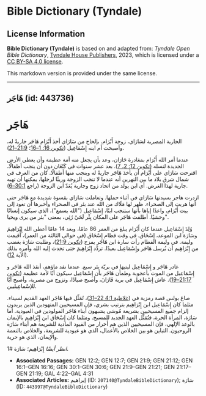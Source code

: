 # Bible Dictionary (Tyndale)

## License Information

**Bible Dictionary (Tyndale)** is based on and adapted from: _Tyndale Open Bible Dictionary_, [Tyndale House Publishers](https://tyndaleopenresources.com/), 2023, which is licensed under a [CC BY-SA 4.0 license](https://creativecommons.org/licenses/by-sa/4.0/legalcode.en).

This markdown version is provided under the same license.



--------------------------------

## هَاجَر (id: 443736)

هَاجَر
======

الجارية المصرية لسَارَاي، زوجة أَبْرَام. بإلحاح من سَارَاي أخذ أَبْرَام هَاجَر جاريةً له، وأصبحت أم ابنه إِسْمَاعِيل ([تكوين 16: 1–16](https://ref.ly/Gen16:1-Gen16:16)؛ [21:9–21](https://ref.ly/Gen21:9-Gen21:21)).

عندما أمر الله أَبْرَام بمغادرة حَارَان، وعد بأن يجعل منه أمة عظيمة وأن يعطي الأرض الجديدة لنسله ([تكوين 12: 2، 7](https://ref.ly/Gen12:2,Gen12:7)). بعد عشر سنوات في كَنْعَان دون أن ينجب أطفالًا، اقترحت سَارَاي على أَبْرَام أن يأخذ هَاجَر جاريةً له وينجب منها أطفالًا. كان من العرف في شمال شرق بلاد ما بين النهرين أنه عندما لا تنجب الزوجة وريثًا لرجلها، يمكنها أن تهبه جارية لهذا الغرض. أي ابن يولد من اتحاد زوج وجارية يُعَدّ ابن الزوجة (راجع [30:1–6](https://ref.ly/Gen30:1-Gen30:6)).

ازدرت هاجر بسيدتها سَارَاي في أثناء حملها. وتعاملت سَارَاي بقسوة شديدة مع هَاجَر حتى أنها هربت إلى الصحراء. ظهر لها مَلَاك من الله عند بئر في الصحراء وأخبرها أن تعود إلى بيت أَبْرَام، واعدًا إياها بأنها ستنجب ابنًا، إِسْمَاعِيل ("الله يسمع")، الذي سيكون إنسانًا وحشيًا. أطلقت هَاجَر على المكان بِئْر لَحَيْ رُئِي، بمعنى "بئر من يرى ويحيا".

وُلِدَ إِسْمَاعِيل عندما كان أَبْرَام يبلغ من العمر 86 عامًا، وبعد 14 عامًا أعطى الله إِبْرَاهِيمَ وسَارَة ابن الموعد، إِسْحَاق. في وقت فطام إِسْحَاق (في حوالي الثالثة من العمر)، أُقيمت وليمة. في وليمة الفطام رأت سارة ابن هَاجَر يمزح ([تكوين 21:9](https://ref.ly/Gen21:9))، وطلبت سَارَة بغضب من إِبْرَاهِيم أن يُرسل هَاجَر وإِسْمَاعِيل بعيدًا. تردَّد إِبْرَاهِيمَ حتى تحدث إليه الله وأمره بذلك (الآية [12](https://ref.ly/Gen21:12)).

غادر هَاجَر و إِسْمَاعِيل ليتيها في بريّة بئر سبع. عندما نفد ماؤهم، أنقذ الله هَاجَر و إِسْمَاعِيل من الموت بأعجوبة وطمأن هَاجَر بأن إِسْمَاعِيل سيكون أبًا لأمة عظيمة ([تكوين 21:17–19](https://ref.ly/Gen21:17-Gen21:19)). عاش إِسْمَاعِيل في برية فَارَانَ، وأصبح صيادًا، وتزوج من مصرية، وأصبح أبًا للإسْماعِيليين.

 صاغ بولس قصة رمزية في ([غلاطية 4:1 22–31](https://ref.ly/Gal4:22-Gal4:31))، تُمَثِّل فيها هَاجَر العهد القديم لسيناء. مثلما كان إِسْمَاعِيل ابن إِبْرَاهِيم بترتيب بشري، فإن المسيحيين المتهودين الذين يريدون إلزام جميع المسيحيين بشريعة مُوسَى يشبهون أبناء هَاجَر المولودين في العبودية. أما سَارَة، المرأة الحرة، فتُمَثِّل العهد الجديد للمسيح. ومثلما كان إِسْحَاق ابن إِبْرَاهِيم بالإيمان بالوعد الإلهي، فإن المسيحيين الذين هم أحرار من القيود المادية للشريعة هم أبناء سَارَة الروحيون. التباين هو بين الخلاص بالأعمال، الذي هو عبودية للشريعة، والخلاص بالنعمة والإيمان، الذي هو حرية.

*انظر أيضًا* إِبْرَاهِيم؛ سَارَة \#1.

* **Associated Passages:** GEN 12:2; GEN 12:7; GEN 21:9; GEN 21:12; GEN 16:1–GEN 16:16; GEN 30:1–GEN 30:6; GEN 21:9–GEN 21:21; GEN 21:17–GEN 21:19; GAL 4:22–GAL 4:31
* **Associated Articles:** إبراهيم (ID: `207140@TyndaleBibleDictionary`); سَارَة (ID: `443997@TyndaleBibleDictionary`)


